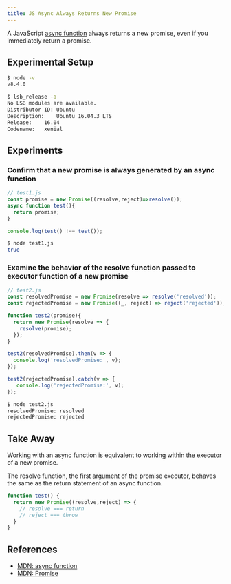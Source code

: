 ```yaml
---
title: JS Async Always Returns New Promise
---
```

A JavaScript [async function][0] always returns a new promise, even if you immediately return a promise.

## Experimental Setup

``` bash
$ node -v  
v8.4.0

$ lsb_release -a
No LSB modules are available.
Distributor ID:	Ubuntu
Description:	Ubuntu 16.04.3 LTS
Release:	16.04
Codename:	xenial

```

## Experiments

### Confirm that a new promise is always generated by an async function

``` js
// test1.js
const promise = new Promise((resolve,reject)=>resolve());
async function test(){
  return promise;
}

console.log(test() !== test());

```

``` bash
$ node test1.js
true

```
### Examine the behavior of the resolve function passed to executor function of a new promise

``` js
// test2.js
const resolvedPromise = new Promise(resolve => resolve('resolved'));
const rejectedPromise = new Promise((_, reject) => reject('rejected'));

function test2(promise){
  return new Promise(resolve => {
    resolve(promise);
  });
}

test2(resolvedPromise).then(v => {
  console.log('resolvedPromise:', v); 
});

test2(rejectedPromise).catch(v => {
   console.log('rejectedPromise:', v);
});

```
``` bash
$ node test2.js 
resolvedPromise: resolved
rejectedPromise: rejected

```

## Take Away

Working with an async function is equivalent to working within the executor of a new promise.

The resolve function, the first argument of the promise executor, behaves the same as the return statement of an async 
function.

``` js
function test() {
  return new Promise((resolve,reject) => {
    // resolve === return
    // reject === throw
  }
}

```

## References
- [MDN: async function][0]
- [MDN: Promise][1]

[0]: https://developer.mozilla.org/en-US/docs/Web/JavaScript/Reference/Statements/async_function
[1]: https://developer.mozilla.org/en-US/docs/Web/JavaScript/Reference/Global_Objects/Promise